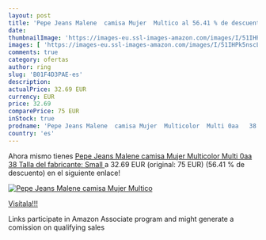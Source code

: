 ```yaml
---
layout: post
title: 'Pepe Jeans Malene  camisa Mujer  Multico al 56.41 % de descuento'
date: 
thumbnailImage: 'https://images-eu.ssl-images-amazon.com/images/I/51IHPk5nscL._SL200_.jpg'
images: [ 'https://images-eu.ssl-images-amazon.com/images/I/51IHPk5nscL._SL200_.jpg' ]
comments: true
category: ofertas
author: ring
slug: 'B01F4D3PAE-es'
description:
actualPrice: 32.69 EUR
currency: EUR
price: 32.69
comparePrice: 75 EUR
inStock: true
prodname: 'Pepe Jeans Malene  camisa Mujer  Multicolor  Multi 0aa   38  Talla del fabricante: Small '
country: 'es'
---
```


Ahora mismo tienes [Pepe Jeans Malene  camisa Mujer  Multicolor  Multi 0aa   38  Talla del fabricante: Small ](https://www.amazon.es/dp/B01F4D3PAE/?tag=tolees-21) a 32.69 EUR (original: 75 EUR) (56.41 %  de descuento) en el siguiente enlace!

[![Pepe Jeans Malene  camisa Mujer  Multico](https://images-eu.ssl-images-amazon.com/images/I/51IHPk5nscL._SL200_.jpg)](https://www.amazon.es/dp/B01F4D3PAE/?tag=tolees-21)

[Visítala!!!](https://www.amazon.es/dp/B01F4D3PAE/?tag=tolees-21)

Links participate in Amazon Associate program and might generate a comission on qualifying sales
